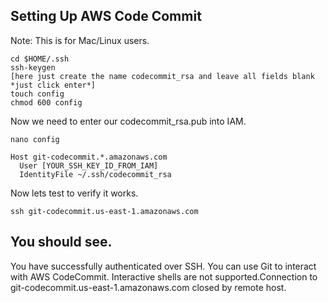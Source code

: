 Setting Up AWS Code Commit
---
Note: This is for Mac/Linux users.

```
cd $HOME/.ssh
ssh-keygen
[here just create the name codecommit_rsa and leave all fields blank *just click enter*]
touch config
chmod 600 config
```

Now we need to enter our codecommit_rsa.pub into IAM.

```
nano config

Host git-codecommit.*.amazonaws.com
  User [YOUR_SSH_KEY_ID_FROM_IAM]
  IdentityFile ~/.ssh/codecommit_rsa
```

Now lets test to verify it works.

```
ssh git-codecommit.us-east-1.amazonaws.com
```

You should see.
---
You have successfully authenticated over SSH. You can use Git to interact with AWS CodeCommit. Interactive shells are not supported.Connection to git-codecommit.us-east-1.amazonaws.com closed by remote host.
